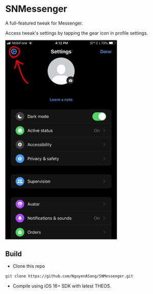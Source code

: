 # SNMessenger

A full-featured tweak for Messenger.

Access tweak's settings by tapping the gear icon in profile settings.

<img src="./images/access_settings.png" alt="access_settings" style="width:350px;"/>

## Build
- Clone this repo
```sh
git clone https://github.com/NguyenASang/SNMessenger.git
```
- Compile using iOS 16+ SDK with latest THEOS.
